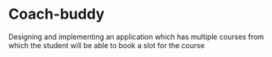 # Coach-buddy
Designing  and implementing  an application which has multiple courses from which the student will be able to book a slot for the course
